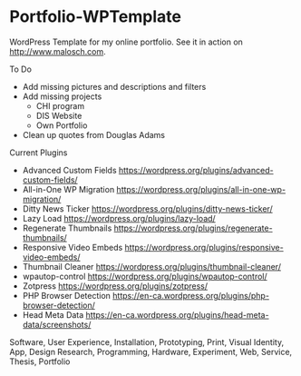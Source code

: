 # Portfolio-WPTemplate
WordPress Template for my online portfolio. See it in action on http://www.malosch.com.

To Do
- Add missing pictures and descriptions and filters
- Add missing projects
	- CHI program
	- DIS Website
	- Own Portfolio
- Clean up quotes from Douglas Adams

Current Plugins
- Advanced Custom Fields https://wordpress.org/plugins/advanced-custom-fields/
- All-in-One WP Migration https://wordpress.org/plugins/all-in-one-wp-migration/
- Ditty News Ticker https://wordpress.org/plugins/ditty-news-ticker/
- Lazy Load https://wordpress.org/plugins/lazy-load/
- Regenerate Thumbnails https://wordpress.org/plugins/regenerate-thumbnails/
- Responsive Video Embeds https://wordpress.org/plugins/responsive-video-embeds/
- Thumbnail Cleaner https://wordpress.org/plugins/thumbnail-cleaner/
- wpautop-control https://wordpress.org/plugins/wpautop-control/
- Zotpress https://wordpress.org/plugins/zotpress/
- PHP Browser Detection https://en-ca.wordpress.org/plugins/php-browser-detection/
- Head Meta Data https://en-ca.wordpress.org/plugins/head-meta-data/screenshots/

Software, User Experience, Installation, Prototyping, Print, Visual Identity, App, Design Research, Programming, Hardware, Experiment, Web, Service, Thesis, Portfolio
